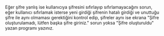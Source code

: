 Eğer şifre yanlış ise kullanıcıya şifresini sıfırlayıp sıfırlamayacağını sorun, 
eğer kullanıcı sıfırlamak isterse yeni girdiği şifrenin
hatalı girdiği ve unuttuğu şifre ile aynı olmaması gerektiğini kontrol edip,
şifreler aynı ise ekrana "Şifre oluşturulamadı, lütfen başka şifre giriniz."
sorun yoksa "Şifre oluşturuldu" yazan programı yazınız.
